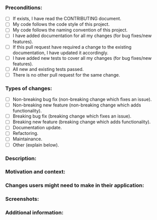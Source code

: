 ### Preconditions:

<!--- Are you sure you meet the conditions necessary to submit a pull request? Put an `x` in all the boxes that apply: -->
<!--- If you're unsure about any of these, don't hesitate to ask. We're here to help! -->

- [ ] If exists, I have read the CONTRIBUTING document.
- [ ] My code follows the code style of this project.
- [ ] My code follows the naming convention of this project.
- [ ] I have added documentation for all my changes (for bug fixes/new features).
- [ ] If this pull request have required a change to the existing documentation, I have updated it accordingly.
- [ ] I have added new tests to cover all my changes (for bug fixes/new features).
- [ ] All new and existing tests passed.
- [ ] There is no other pull request for the same change.

### Types of changes:

<!--- What types of changes does your code introduce? Put an `x` in the box that apply. Select only one -->

- [ ] Non-breaking bug fix (non-breaking change which fixes an issue).
- [ ] Non-breaking new feature (non-breaking change which adds functionality).
- [ ] Breaking bug fix (breaking change which fixes an issue).
- [ ] Breaking new feature (breaking change which adds functionality).
- [ ] Documentation update.
- [ ] Refactoring.
- [ ] Maintainance.
- [ ] Other (explain below).

### Description:

<!--- A clear and detailed description of all the changes you made. -->

### Motivation and context:

<!--- Why is this change required? What problem does it solve? If it fixes an open issue, please link to the issue here. -->

### Changes users might need to make in their application:

<!--- If this pull request introduces a breaking change, please explain the changes that users might need to make in their application due to this pull request. Otherwise ignore and remove this section from the pull request. -->

### Screenshots:

<!--- If applicable, add screenshots to help explain your pull request. Otherwise ignore and remove this section from the pull request. -->

### Additional information:

<!--- If applicable, add any other information about the pull request here. Otherwise ignore and remove this section from the pull request. -->
